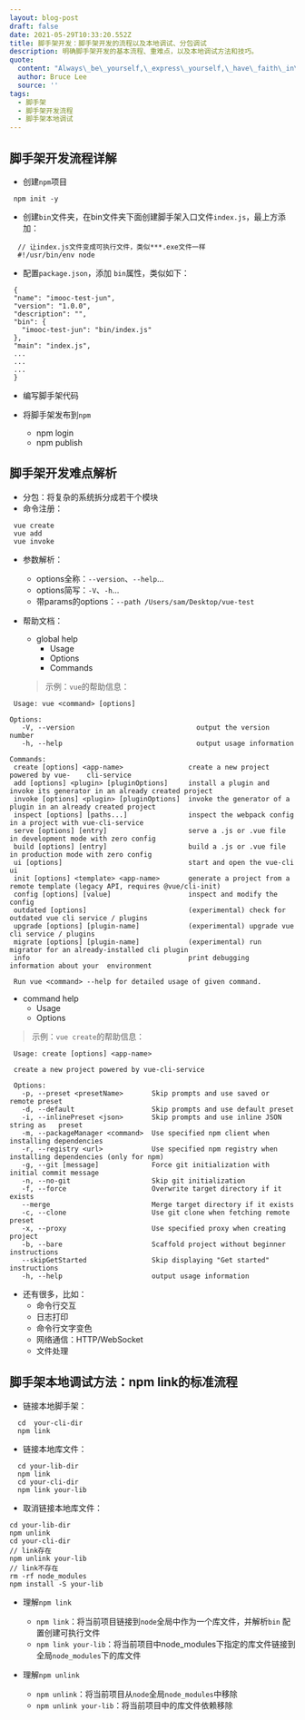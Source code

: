 ```yaml
---
layout: blog-post
draft: false
date: 2021-05-29T10:33:20.552Z
title: 脚手架开发：脚手架开发的流程以及本地调试、分包调试
description: 明确脚手架开发的基本流程、重难点，以及本地调试方法和技巧。
quote:
  content: "Always\_be\_yourself,\_express\_yourself,\_have\_faith\_in\_yourself,\_do\_not\_go\_out\_and\_look\_for\_a\_successfull personality\_and\_duplicate it."
  author: Bruce Lee
  source: ''
tags:
  - 脚手架
  - 脚手架开发流程
  - 脚手架本地调试
---
```

## 脚手架开发流程详解
* 创建`npm`项目

 ```
  npm init -y
 ```

* 创建`bin`文件夹，在bin文件夹下面创建脚手架入口文件`index.js`，最上方添加：

 ```
   // 让index.js文件变成可执行文件，类似***.exe文件一样
   #!/usr/bin/env node
 ```

* 配置`package.json`，添加 `bin`属性，类似如下：

 ```
  {
  "name": "imooc-test-jun",
  "version": "1.0.0",
  "description": "",
  "bin": {
    "imooc-test-jun": "bin/index.js"
  },
  "main": "index.js",
  ...
  ...
  ...
  }
 ```

* 编写脚手架代码

* 将脚手架发布到`npm`
  * npm login
  * npm publish

## 脚手架开发难点解析
* 分包：将复杂的系统拆分成若干个模块
* 命令注册：

 ```
  vue create
  vue add
  vue invoke
 ```

* 参数解析：
  * options全称：`--version`、`--help`...
  * options简写：`-V`、`-h`...
  * 带params的options：`--path /Users/sam/Desktop/vue-test`

* 帮助文档：
  * global help
    * Usage
    * Options
    * Commands

  > 示例：`vue`的帮助信息：

 ```
  Usage: vue <command> [options]

Options:
    -V, --version                              output the version number
    -h, --help                                 output usage information

Commands:
  create [options] <app-name>                create a new project powered by vue-    cli-service
  add [options] <plugin> [pluginOptions]     install a plugin and invoke its generator in an already created project
  invoke [options] <plugin> [pluginOptions]  invoke the generator of a plugin in an already created project
  inspect [options] [paths...]               inspect the webpack config in a project with vue-cli-service
  serve [options] [entry]                    serve a .js or .vue file in development mode with zero config
  build [options] [entry]                    build a .js or .vue file in production mode with zero config
  ui [options]                               start and open the vue-cli ui
  init [options] <template> <app-name>       generate a project from a remote template (legacy API, requires @vue/cli-init)
  config [options] [value]                   inspect and modify the config
  outdated [options]                         (experimental) check for outdated vue cli service / plugins
  upgrade [options] [plugin-name]            (experimental) upgrade vue cli service / plugins
  migrate [options] [plugin-name]            (experimental) run migrator for an already-installed cli plugin
  info                                       print debugging information about your  environment

  Run vue <command> --help for detailed usage of given command.

 ```

  * command help
    * Usage
    * Options

  > 示例：`vue create`的帮助信息：

 ```
  Usage: create [options] <app-name>

  create a new project powered by vue-cli-service

  Options:
    -p, --preset <presetName>       Skip prompts and use saved or remote preset
    -d, --default                   Skip prompts and use default preset
    -i, --inlinePreset <json>       Skip prompts and use inline JSON string as   preset
    -m, --packageManager <command>  Use specified npm client when installing dependencies
    -r, --registry <url>            Use specified npm registry when installing dependencies (only for npm)
    -g, --git [message]             Force git initialization with initial commit message
    -n, --no-git                    Skip git initialization
    -f, --force                     Overwrite target directory if it exists
    --merge                         Merge target directory if it exists
    -c, --clone                     Use git clone when fetching remote preset
    -x, --proxy                     Use specified proxy when creating project
    -b, --bare                      Scaffold project without beginner instructions
    --skipGetStarted                Skip displaying "Get started" instructions
    -h, --help                      output usage information
  ```

 * 还有很多，比如：
    * 命令行交互
    * 日志打印
    * 命令行文字变色
    * 网络通信：HTTP/WebSocket
    * 文件处理

## 脚手架本地调试方法：npm link的标准流程
  * 链接本地脚手架：

```
  cd  your-cli-dir
  npm link
```

  * 链接本地库文件：

 ```
   cd your-lib-dir
   npm link
   cd your-cli-dir
   npm link your-lib
  ```

  * 取消链接本地库文件：

  ```
  cd your-lib-dir
  npm unlink
  cd your-cli-dir
  // link存在
  npm unlink your-lib
  // link不存在
  rm -rf node_modules
  npm install -S your-lib
  ```

* 理解`npm link`
  * `npm link`：将当前项目链接到`node`全局中作为一个库文件，并解析`bin` 配置创建可执行文件
  * `npm link your-lib`：将当前项目中node_modules下指定的库文件链接到全局`node_modules`下的库文件

* 理解`npm unlink`
  * `npm unlink`：将当前项目从`node`全局`node_modules`中移除
  * `npm unlink your-lib`：将当前项目中的库文件依赖移除
  
